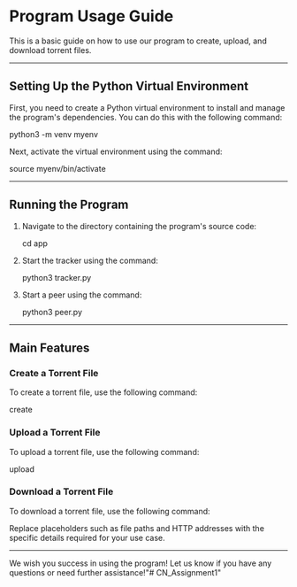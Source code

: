 # Program Usage Guide  

This is a basic guide on how to use our program to create, upload, and download torrent files.  

---

## Setting Up the Python Virtual Environment  

First, you need to create a Python virtual environment to install and manage the program's dependencies. You can do this with the following command:  


python3 -m venv myenv


Next, activate the virtual environment using the command:  


source myenv/bin/activate


---

## Running the Program  

1. Navigate to the directory containing the program's source code:  


   cd app


2. Start the tracker using the command:  


   python3 tracker.py


3. Start a peer using the command:  


   python3 peer.py


---

## Main Features  

### Create a Torrent File  

To create a torrent file, use the following command:  


create <path to the file to create a torrent for> <path to the directory to save the torrent file> <tracker HTTP address>


### Upload a Torrent File  

To upload a torrent file, use the following command:  


upload <path to the torrent file> <tracker HTTP address>


### Download a Torrent File  

To download a torrent file, use the following command:  


<!-- download <path to the torrent file> <path to the directory to save the downloaded file> -->


Replace placeholders such as file paths and HTTP addresses with the specific details required for your use case.  

---

We wish you success in using the program! Let us know if you have any questions or need further assistance!"# CN_Assignment1" 
